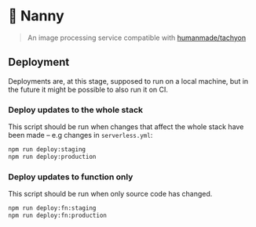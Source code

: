 # 🌆 Nanny

> An image processing service compatible with [humanmade/tachyon](https://github.com/humanmade/tachyon)

## Deployment

Deployments are, at this stage, supposed to run on a local machine, but in the future it might be possible to also run
it on CI.

### Deploy updates to the whole stack

This script should be run when changes that affect the whole stack have been made – e.g changes in `serverless.yml`:

```sh
npm run deploy:staging
npm run deploy:production
```

### Deploy updates to function only

This script should be run when only source code has changed.

```sh
npm run deploy:fn:staging
npm run deploy:fn:production
```
